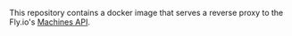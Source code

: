 This repository contains a docker image that serves a reverse proxy to the Fly.io's [Machines API](https://fly.io/docs/reference/machines/).

